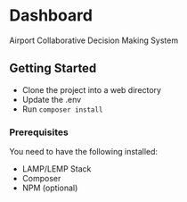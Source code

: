 # Dashboard
Airport Collaborative Decision Making System

## Getting Started

- Clone the project into a web directory
- Update the .env
- Run <code>composer install</code>

### Prerequisites

You need to have the following installed:
- LAMP/LEMP Stack
- Composer
- NPM (optional)



